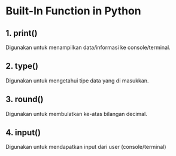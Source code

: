 # Built-In Function in Python

## 1. print()
   Digunakan untuk menampilkan data/informasi ke console/terminal.

## 2. type()
   Digunakan untuk mengetahui tipe data yang di masukkan.

## 3. round()
   Digunakan untuk membulatkan ke-atas bilangan decimal.

## 4. input()
   Digunakan untuk mendapatkan input dari user (console/terminal)